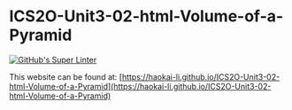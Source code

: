 # ICS2O-Unit3-02-html-Volume-of-a-Pyramid
[![GitHub's Super Linter](https://github.com/haokai-li/ICS2O-Unit3-02-html-Volume-of-a-Pyramid/workflows/GitHub's%20Super%20Linter/badge.svg)](https://github.com/haokai-li/ICS2O-Unit3-02-html-Volume-of-a-Pyramid/actions)

This website can be found at: [https://haokai-li.github.io/ICS2O-Unit3-02-html-Volume-of-a-Pyramid](https://haokai-li.github.io/ICS2O-Unit3-02-html-Volume-of-a-Pyramid)